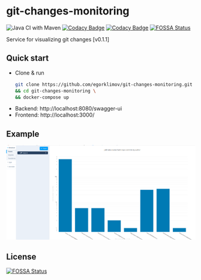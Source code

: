 # git-changes-monitoring
![Java CI with Maven](https://github.com/egorklimov/git-changes-monitoring/workflows/Java%20CI%20with%20Maven/badge.svg)
[![Codacy Badge](https://app.codacy.com/project/badge/Grade/840e7ae021364f5cbfac89634f30ab32)](https://www.codacy.com/manual/egorklimov/git-changes-monitoring?utm_source=github.com&amp;utm_medium=referral&amp;utm_content=egorklimov/git-changes-monitoring&amp;utm_campaign=Badge_Grade)
[![Codacy Badge](https://app.codacy.com/project/badge/Coverage/840e7ae021364f5cbfac89634f30ab32)](https://www.codacy.com/manual/egorklimov/git-changes-monitoring?utm_source=github.com&utm_medium=referral&utm_content=egorklimov/git-changes-monitoring&utm_campaign=Badge_Coverage)
[![FOSSA Status](https://app.fossa.com/api/projects/git%2Bgithub.com%2Fegorklimov%2Fgit-changes-monitoring.svg?type=shield)](https://app.fossa.com/projects/git%2Bgithub.com%2Fegorklimov%2Fgit-changes-monitoring?ref=badge_shield)

 Service for visualizing git changes [v0.1.1]
 
 ## Quick start
 * Clone & run
    ```sh
    git clone https://github.com/egorklimov/git-changes-monitoring.git \
    && cd git-changes-monitoring \
    && docker-compose up
    ```
 * Backend: http://localhost:8080/swagger-ui
 * Frontend: http://localhost:3000/ 
 
 ## Example
 ![JetBrains Snakecharm stats by author](./docs/example.png?raw=true)

## License
[![FOSSA Status](https://app.fossa.com/api/projects/git%2Bgithub.com%2Fegorklimov%2Fgit-changes-monitoring.svg?type=large)](https://app.fossa.com/projects/git%2Bgithub.com%2Fegorklimov%2Fgit-changes-monitoring?ref=badge_large)
